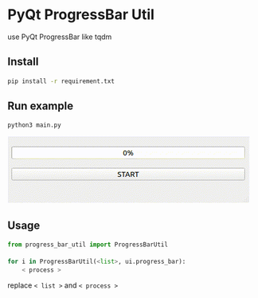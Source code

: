 # PyQt ProgressBar Util
use PyQt ProgressBar like tqdm

## Install
```bash
pip install -r requirement.txt
```

## Run example
```bash
python3 main.py
```

![](example.gif)

## Usage
```python
from progress_bar_util import ProgressBarUtil

for i in ProgressBarUtil(<list>, ui.progress_bar):
    < process >

```
replace `< list >` and `< process >`
